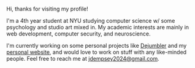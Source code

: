 Hi, thanks for visiting my profile!

I'm a 4th year student at NYU studying computer science w/ some psychology and studio art mixed in. My academic interests are mainly in web development, computer security, and neuroscience.

I'm currently working on some personal projects like [Dejumbler](https://github.com/anpanring/dejumbler) and my [personal website](https://github.com/anpanring/portfolio), and would love to work on stuff with any like-minded people. Feel free to reach me at <jdempsey2024@gmail.com>.

<!--
**anpanring/anpanring** is a ✨ _special_ ✨ repository because its `README.md` (this file) appears on your GitHub profile.

Here are some ideas to get you started:

- 🔭 I’m currently working on ...
- 🌱 I’m currently learning ...
- 👯 I’m looking to collaborate on ...
- 🤔 I’m looking for help with ...
- 💬 Ask me about ...
- 📫 How to reach me: ...
- 😄 Pronouns: ...
- ⚡ Fun fact: ...
-->
